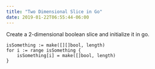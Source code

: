 ```yaml
---
title: "Two Dimensional Slice in Go"
date: 2019-01-22T06:55:44-06:00
---
```

Create a 2-dimensional boolean slice and initialize it in go.

```
isSomething := make([][]bool, length)
for i := range isSomething {
	isSomething[i] = make([]bool, length)
}

```
